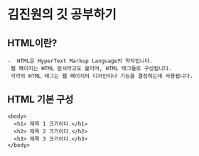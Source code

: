 # 김진원의 깃 공부하기

## HTML이란?

    -  HTML은 HyperText Markup Language의 약자입니다.
     웹 페이지는 HTML 문서라고도 불리며, HTML 태그들로 구성됩니다.
     각각의 HTML 태그는 웹 페이지의 디자인이나 기능을 결정하는데 사용됩니다.

## HTML 기본 구성

<!DOCTYPE html>
<html>
    <head>
         <meta charset="UTF-8">
         <title> html문서의 이름</title>  
    </head>

    <body>
      <h1> 제목 1 크기이다.</h1>
      <h2> 제목 2 크기이다.</h2>
      <h3> 제목 3 크기이다.</h3>
    </body>

</html>
